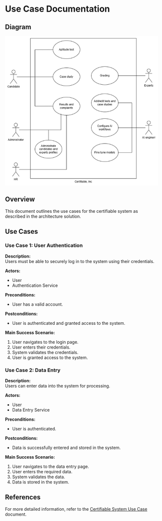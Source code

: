 # Use Case Documentation

## Diagram

![Use Case Diagram](../diagrams/Kata2025-use-cases.png)

## Overview

This document outlines the use cases for the certifiable system as described in the architecture solution.

## Use Cases

### Use Case 1: User Authentication

**Description:**  
Users must be able to securely log in to the system using their credentials.

**Actors:**  
- User
- Authentication Service

**Preconditions:**  
- User has a valid account.

**Postconditions:**  
- User is authenticated and granted access to the system.

**Main Success Scenario:**
1. User navigates to the login page.
2. User enters their credentials.
3. System validates the credentials.
4. User is granted access to the system.

### Use Case 2: Data Entry

**Description:**  
Users can enter data into the system for processing.

**Actors:**  
- User
- Data Entry Service

**Preconditions:**  
- User is authenticated.

**Postconditions:**  
- Data is successfully entered and stored in the system.

**Main Success Scenario:**
1. User navigates to the data entry page.
2. User enters the required data.
3. System validates the data.
4. Data is stored in the system.

## References

For more detailed information, refer to the [Certifiable System Use Case](../adr/06_certifiable_system_usecase.md) document.